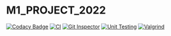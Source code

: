 # M1_PROJECT_2022
[![Codacy Badge](https://api.codacy.com/project/badge/Grade/6152b3df9c4b437cae73a8f7367604c6)](https://app.codacy.com/gh/SURYAPRAKASH126/M1_PROJECT_2022?utm_source=github.com&utm_medium=referral&utm_content=SURYAPRAKASH126/M1_PROJECT_2022&utm_campaign=Badge_Grade_Settings)
[![CI](https://github.com/SURYAPRAKASH126/M1_PROJECT_2022/actions/workflows/1main.yml/badge.svg)](https://github.com/SURYAPRAKASH126/M1_PROJECT_2022/actions/workflows/1main.yml)
[![Git Inspector](https://github.com/SURYAPRAKASH126/M1_PROJECT_2022/actions/workflows/git%20inspector.yml/badge.svg)](https://github.com/SURYAPRAKASH126/M1_PROJECT_2022/actions/workflows/git%20inspector.yml)
[![Unit Testing](https://github.com/SURYAPRAKASH126/M1_PROJECT_2022/actions/workflows/unit-test.yml/badge.svg)](https://github.com/SURYAPRAKASH126/M1_PROJECT_2022/actions/workflows/unit-test.yml)
[![Valgrind](https://github.com/SURYAPRAKASH126/M1_PROJECT_2022/actions/workflows/valgrind.yml/badge.svg)](https://github.com/SURYAPRAKASH126/M1_PROJECT_2022/actions/workflows/valgrind.yml)

